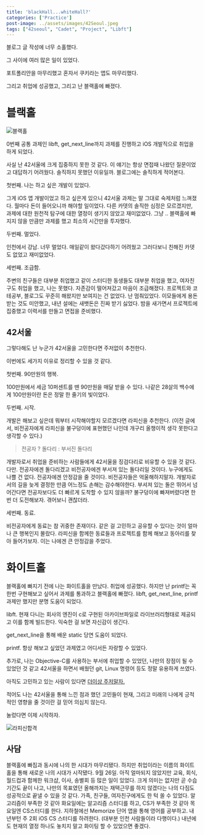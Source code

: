 ```yaml
---
title: 'blackHall...whiteHall?'
categories: ['Practice']
post-image: ../assets/images/42Seoul.jpeg
tags: ["42seoul", "Cadet", "Project", "Libft"]
---
```


블로그 글 작성에 너무 소홀했다.

그 사이에 여러 많은 일이 있었다.

포트폴리안을 마무리했고 혼자서 쿠키라는 앱도 마무리했다.

그리고 취업에 성공했고, 그리고 난 블랙홀에 빠졌다.

# 블랙홀
![블랙홀](https://user-images.githubusercontent.com/80687913/208934501-b4e08297-9058-4746-b3c2-46aee6330d27.png)

0번째 공통 과제인 libft, get_next_line까지 과제를 진행하고 iOS 개발직으로 취업을 하게 되었다.

사실 난 42서울에 크게 집중하지 못한 것 같다. 이 얘기는 항상 면접때 나왔던 질문이었고 대답하기 어려웠다. 솔직하지 못했던 이유일까. 블로그에는 솔직하게 적어본다.

첫번째. 나는 하고 싶은 개발이 있었다.

그게 iOS 앱 개발이었고 하고 싶은게 있으니 42서울 과제는 말 그대로 숙제처럼 느껴졌다. 월마다 돈이 들어오니까 해야할 일이었다. 다른 카뎃의 솔직한 심정은 모르겠지만, 과제에 대한 원천적 탐구에 대한 열정이 생기지 않았고 재미없었다. 그냥 .. 블랙홀에 빠지지 않을 만큼만 과제를 했고 최소의 시간만을 투자했다.

두번째. 멀었다.

인천에서 강남. 너무 멀었다. 매일같이 왔다갔다하기 어려웠고 그러다보니 친해진 카뎃도 없었고 재미없었다.

세번째. 조급함.

주변의 친구들은 대부분 취업했고 같이 스터디한 동생들도 대부분 취업을 했고, 여자친구도 취업을 했고, 나는 못했다. 자존감이 떨어져갔고 마음이 조급해졌다. 프로젝트와 코테공부, 블로그도 꾸준히 해왔지만 보여지는 건 없었다. 난 멈춰있었다. 이모들에게 용돈받는 것도 미안했고, 내년 설에는 새뱃돈은 진짜 받기 싫었다.
밤을 새가면서 프로젝트에 집중했고 이력서를 만들고 면접을 준비했다.

## 42서울
그렇다해도 난 누군가 42서울을 고민한다면 주저없이 추천한다.

이번에도 세가지 이유로 정리할 수 있을 것 같다.

첫번째. 90만원의 행복.

100만원에서 세금 10퍼센트를 뗀 90만원을 매달 받을 수 있다.
나같은 28살의 백수에게 100만원이란 돈은 정말 한 줄기의 빛이었다.

두번째. 시작.

개발은 해보고 싶은데 뭐부터 시작해야할지 모르겠다면 라피신을 추천한다. (이전 글에서, 비전공자에게 라피신을 불구덩이에 표현했던 나인데 개구리 올챙이적 생각 못한다고 생각할 수 있다.)
> 전공자 ? 돌다리 : 부서진 돌다리

개발자로서 취업을 준비하는 사람들에게 42서울을 징검다리로 비유할 수 있을 것 같다. 다만. 전공자에겐 돌다리겠고 비전공자에겐 부서져 있는 돌다리일 것이다.
누구에게도 나쁠 건 없다. 전공자에겐 안정감을 줄 것이다.
비전공자들은 억울해하지말자. 개발자로서의 길을 늦게 결정한 만큼 어느정도 손해는 감수해야한다. 부셔져 있는 돌은 뛰어서 넘어간다면 전공자보다도 더 빠르게 도착할 수 있지 않을까?
불구덩이에 빠져버렸다면 한번 더 도전해보자. 겪어보니 괜찮더라.

세번째. 동료.

비전공자에게 동료는 참 귀중한 존재이다. 같은 걸 고민하고 공유할 수 있다는 것이 얼마나 큰 행복인지 몰랐다. 라피신을 함께한 동료들과 프로젝트를 함께 해보고 동아리를 찾아 들어가보자. 이는 나에겐 큰 안정감을 주었다.

# 화이트홀
블랙홀에 빠지기 전에 나는 화이트홀을 만났다. 취업에 성공했다.
하지만 난 printf는 꼭 한번 구현해보고 싶어서 과제를 통과하고 블랙홀에 빠졌다. libft, get_next_line, printf 과제만 했지만 분명 도움이 되었다. 

libft. 현재 다니는 회사의 엔진이 c로 구현된 아카이브파일로 라이브러리형태로 제공되고 이를 함께 빌드한다. 익숙한 걸 보면 자신감이 생긴다.

get_next_line을 통해 배운 static 당연 도움이 되었다.

printf. 항상 해보고 싶었던 과제였고 어디서든 자랑할 수 있었다.

추가로, 나는 Objective-C를 사용하는 부서에 취업할 수 있었던, 나만의 장점이 될 수 있었던 것 같고 42서울을 하면서 배웠던 git, Linux 명령어 등도 정말 유용하게 쓰였다.

아직도 고민하고 있는 사람이 있다면 [더이상 주저말자.](https://42seoul.kr/seoul42/contents/view?contentsNo=16&level=2&menuNo=28)

적어도 나는 42서울을 통해 느낀 점과 했던 고민들이 현재, 그리고 미래의 나에게 긍적적인 영향을 줄 것이란 걸 믿어 의심치 않는다.

눌렀다면 이제 시작하자.

![라피신합격](https://user-images.githubusercontent.com/80687913/208935336-6625deb9-acf2-4621-8074-3184b9f8b249.png)

## 사담
블랙홀에 빠짐과 동시에 나의 한 시대가 마무리됐다. 하지만 취업이라는 이름의 화이트홀을 통해 새로운 나의 시대가 시작됐다. 9월 26일. 아직 얼마되지 않았지만 교육, 회식, 월드컵과 함께한 워크샵, 이사, 송별회 등 많은 일이 있었다. 크게 의미는 없지만 곧 수습기간도 끝이 나고, 나만의 목표였던 올해까지는 재택근무를 하지 않겠다는 나의 다짐도 성공적으로 끝낼 수 있을 것 같다. 가족, 친구들, 여자친구에게도 한 턱 쏠 수 있었다. 알고리즘이 부족한 것 같아 화요일에는 알고리즘 스터디를 하고, CS가 부족한 것 같아 목요일엔 CS스터디를 한다. 지하철에선 Memorize 단어 앱을 통해 영어를 공부하고. 내년부턴 주 2회 iOS CS 스터디를 하려한다. (대부분 인천 사람들이라 다행이다.) 내년에도 현재의 열정 하나도 놓치지 말고 화이팅 할 수 있었으면 좋겠다.
